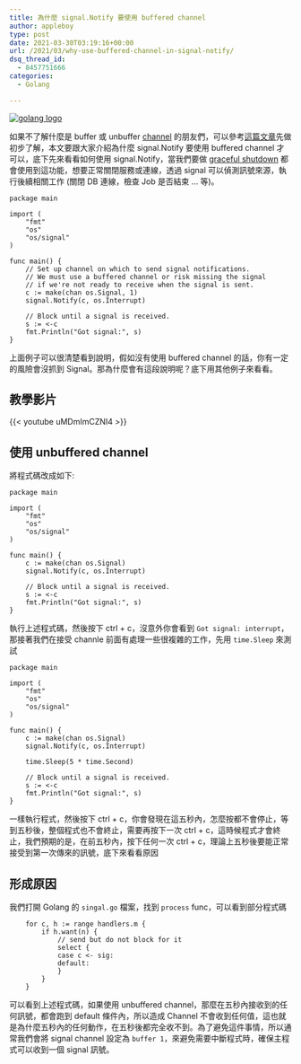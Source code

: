 ```yaml
---
title: 為什麼 signal.Notify 要使用 buffered channel
author: appleboy
type: post
date: 2021-03-30T03:19:16+00:00
url: /2021/03/why-use-buffered-channel-in-signal-notify/
dsq_thread_id:
  - 8457751666
categories:
  - Golang

---
```

[![golang logo][1]][1]

如果不了解什麼是 buffer 或 unbuffer [channel][2] 的朋友們，可以參考[這篇文章][3]先做初步了解，本文要跟大家介紹為什麼 signal.Notify 要使用 buffered channel 才可以，底下先來看看如何使用 signal.Notify，當我們要做 [graceful shutdown][4] 都會使用到這功能，想要正常關閉服務或連線，透過 signal 可以偵測訊號來源，執行後續相關工作 (關閉 DB 連線，檢查 Job 是否結束 ... 等)。

<pre><code class="language-go">package main

import (
    "fmt"
    "os"
    "os/signal"
)

func main() {
    // Set up channel on which to send signal notifications.
    // We must use a buffered channel or risk missing the signal
    // if we're not ready to receive when the signal is sent.
    c := make(chan os.Signal, 1)
    signal.Notify(c, os.Interrupt)

    // Block until a signal is received.
    s := <-c
    fmt.Println("Got signal:", s)
}</code></pre>

上面例子可以很清楚看到說明，假如沒有使用 buffered channel 的話，你有一定的風險會沒抓到 Signal。那為什麼會有這段說明呢？底下用其他例子來看看。

<!--more-->

## 教學影片

{{< youtube uMDmImCZNI4 >}}

## 使用 unbuffered channel

將程式碼改成如下:

<pre><code class="language-go">package main

import (
    "fmt"
    "os"
    "os/signal"
)

func main() {
    c := make(chan os.Signal)
    signal.Notify(c, os.Interrupt)

    // Block until a signal is received.
    s := <-c
    fmt.Println("Got signal:", s)
}</code></pre>

執行上述程式碼，然後按下 ctrl + c，沒意外你會看到 `Got signal: interrupt`，那接著我們在接受 channle 前面有處理一些很複雜的工作，先用 `time.Sleep` 來測試

<pre><code class="language-go">package main

import (
    "fmt"
    "os"
    "os/signal"
)

func main() {
    c := make(chan os.Signal)
    signal.Notify(c, os.Interrupt)

    time.Sleep(5 * time.Second)

    // Block until a signal is received.
    s := <-c
    fmt.Println("Got signal:", s)
}</code></pre>

一樣執行程式，然後按下 ctrl + c，你會發現在這五秒內，怎麼按都不會停止，等到五秒後，整個程式也不會終止，需要再按下一次 ctrl + c，這時候程式才會終止，我們預期的是，在前五秒內，按下任何一次 ctrl + c，理論上五秒後要能正常接受到第一次傳來的訊號，底下來看看原因

## 形成原因

我們打開 Golang 的 `singal.go` 檔案，找到 `process` func，可以看到部分程式碼

<pre><code class="language-go">    for c, h := range handlers.m {
        if h.want(n) {
            // send but do not block for it
            select {
            case c <- sig:
            default:
            }
        }
    }</code></pre>

可以看到上述程式碼，如果使用 unbuffered channel，那麼在五秒內接收到的任何訊號，都會跑到 default 條件內，所以造成 Channel 不會收到任何值，這也就是為什麼五秒內的任何動作，在五秒後都完全收不到。為了避免這件事情，所以通常我們會將 signal channel 設定為 `buffer 1`，來避免需要中斷程式時，確保主程式可以收到一個 signal 訊號。

 [1]: https://lh3.googleusercontent.com/jsocHCR9A9yEfDVUTrU0m42_aHhTEVDGW5p5PsQSx7GSlkt3gLjohfXH3S7P7p982332ruU_e-EtW0LwmiuZjvN65VIcyME-zE35C6EM0IV1nqY6KoNw3dwW2djjid3F-T5YgnJothA=w1920-h1080 "golang logo"
 [2]: https://tour.golang.org/concurrency/2
 [3]: https://blog.wu-boy.com/2019/04/understand-unbuffered-vs-buffered-channel-in-five-minutes/
 [4]: https://blog.wu-boy.com/2020/02/what-is-graceful-shutdown-in-golang/
